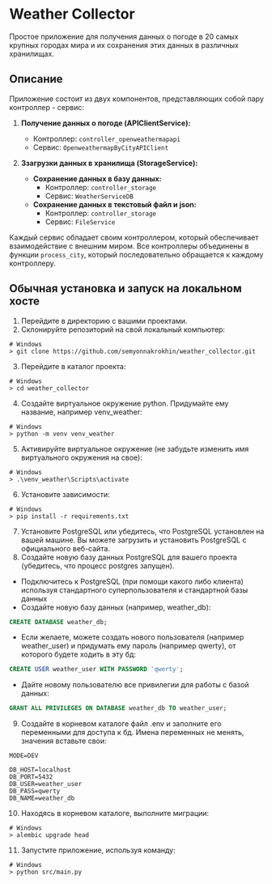 # Weather Collector

Простое приложение для получения данных о погоде в 20 самых крупных городах мира и их сохранения этих данных в различных хранилищах.

## Описание

Приложение состоит из двух компонентов, представляющих собой пару контроллер - сервис:

1. **Получение данных о погоде (APIClientService):**
   - Контроллер: `controller_openweathermapapi`
   - Сервис: `OpenweathermapByCityAPIClient`

2. **Ззагрузки данных в хранилища (StorageService):**
   - **Сохранение данных в базу данных:**
     - Контроллер: `controller_storage`
     - Сервис: `WeatherServiceDB`
   - **Сохранение данных в текстовый файл и json:**
     - Контроллер: `controller_storage`
     - Сервис: `FileService`

Каждый сервис обладает своим контроллером, который обеспечивает взаимодействие с внешним миром. Все контроллеры объединены в функции `process_city`, который последовательно обращается к каждому контроллеру.

## Обычная установка и запуск на локальном хосте

1. Перейдите в директорию с вашими проектами.
2. Склонируйте репозиторий на свой локальный компьютер:

```shell
# Windows
> git clone https://github.com/semyonnakrokhin/weather_collector.git
```

3. Перейдите в каталог проекта:

```shell
# Windows
> cd weather_collector
```

4. Создайте виртуальное окружение python. Придумайте ему название, например venv_weather:

```shell
# Windows
> python -m venv venv_weather
```

5. Активируйте виртуальное окружение (не забудьте изменить имя виртуального окружения на свое):

```shell
# Windows
> .\venv_weather\Scripts\activate
```

6. Установите зависимости:

```shell
# Windows
> pip install -r requirements.txt
```

7. Установите PostgreSQL или убедитесь, что PostgreSQL установлен на вашей машине. Вы можете загрузить и установить PostgreSQL с официального веб-сайта.
8. Создайте новую базу данных PostgreSQL для вашего проекта (убедитесь, что процесс postgres запущен).

- Подключитесь к PostgreSQL (при помощи какого либо клиента) используя стандартного суперпользователя и стандартной базы данных
- Создайте новую базу данных (например, weather_db):

```sql
CREATE DATABASE weather_db;
```

- Если желаете, можете создать нового пользователя (например weather_user) и придумать ему пароль (например qwerty), от которого будете ходить в эту бд:

```sql
CREATE USER weather_user WITH PASSWORD 'qwerty';
```

- Дайте новому пользователю все привилегии для работы с базой данных:

```sql
GRANT ALL PRIVILEGES ON DATABASE weather_db TO weather_user;
```

9. Создайте в корневом каталоге файл .env и заполните его переменными для доступа к бд. Имена переменных не менять, значения вставьте свои:

```dotenv
MODE=DEV

DB_HOST=localhost
DB_PORT=5432
DB_USER=weather_user
DB_PASS=qwerty
DB_NAME=weather_db
```
</code></pre>

10. Находясь в корневом каталоге, выполните миграции:

```shell
# Windows
> alembic upgrade head
```

11. Запустите приложение, используя команду:

```shell
# Windows
> python src/main.py
```

